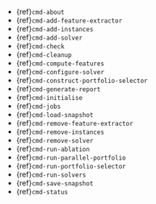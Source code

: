 - {ref}`cmd-about`
- {ref}`cmd-add-feature-extractor`
- {ref}`cmd-add-instances`
- {ref}`cmd-add-solver`
- {ref}`cmd-check`
- {ref}`cmd-cleanup`
- {ref}`cmd-compute-features`
- {ref}`cmd-configure-solver`
- {ref}`cmd-construct-portfolio-selector`
- {ref}`cmd-generate-report`
- {ref}`cmd-initialise`
- {ref}`cmd-jobs`
- {ref}`cmd-load-snapshot`
- {ref}`cmd-remove-feature-extractor`
- {ref}`cmd-remove-instances`
- {ref}`cmd-remove-solver`
- {ref}`cmd-run-ablation`
- {ref}`cmd-run-parallel-portfolio`
- {ref}`cmd-run-portfolio-selector`
- {ref}`cmd-run-solvers`
- {ref}`cmd-save-snapshot`
- {ref}`cmd-status`

